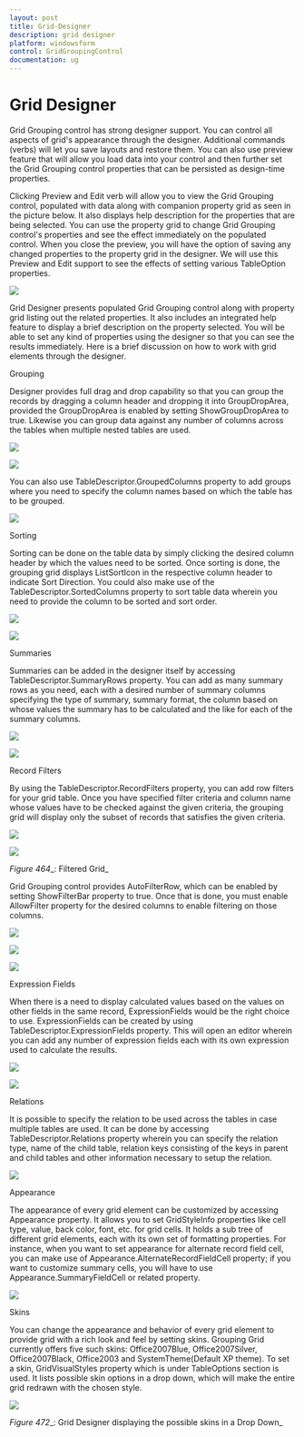 ```yaml
---
layout: post
title: Grid-Designer
description: grid designer
platform: windowsform
control: GridGroupingControl
documentation: ug
---
```


# Grid Designer

Grid Grouping control has strong designer support. You can control all aspects of grid's appearance through the designer. Additional commands (verbs) will let you save layouts and restore them. You can also use preview feature that will allow you load data into your control and then further set the Grid Grouping control properties that can be persisted as design-time properties.

Clicking Preview and Edit verb will allow you to view the Grid Grouping control, populated with data along with companion property grid as seen in the picture below. It also displays help description for the properties that are being selected. You can use the property grid to change Grid Grouping control's properties and see the effect immediately on the populated control. When you close the preview, you will have the option of saving any changed properties to the property grid in the designer. We will use this Preview and Edit support to see the effects of setting various TableOption properties.

 ![](Grid-Designer_images/Grid-Designer_img1.jpeg) 





Grid Designer presents populated Grid Grouping control along with property grid listing out the related properties. It also includes an integrated help feature to display a brief description on the property selected. You will be able to set any kind of properties using the designer so that you can see the results immediately. Here is a brief discussion on how to work with grid elements through the designer.

Grouping

Designer provides full drag and drop capability so that you can group the records by dragging a column header and dropping it into GroupDropArea, provided the GroupDropArea is enabled by setting ShowGroupDropArea to true. Likewise you can group data against any number of columns across the tables when multiple nested tables are used.

 ![](Grid-Designer_images/Grid-Designer_img2.jpeg) 




 ![](Grid-Designer_images/Grid-Designer_img3.jpeg) 





You can also use TableDescriptor.GroupedColumns property to add groups where you need to specify the column names based on which the table has to be grouped.

 ![](Grid-Designer_images/Grid-Designer_img4.jpeg) 





Sorting

Sorting can be done on the table data by simply clicking the desired column header by which the values need to be sorted. Once sorting is done, the grouping grid displays ListSortIcon in the respective column header to indicate Sort Direction. You could also make use of the TableDescriptor.SortedColumns property to sort table data wherein you need to provide the column to be sorted and sort order.

 ![](Grid-Designer_images/Grid-Designer_img5.jpeg) 




 ![](Grid-Designer_images/Grid-Designer_img6.png) 





Summaries

Summaries can be added in the designer itself by accessing TableDescriptor.SummaryRows property. You can add as many summary rows as you need, each with a desired number of summary columns specifying the type of summary, summary format, the column based on whose values the summary has to be calculated and the like for each of the summary columns.



 ![](Grid-Designer_images/Grid-Designer_img7.png) 





 ![](Grid-Designer_images/Grid-Designer_img8.png) 





Record Filters



By using the TableDescriptor.RecordFilters property, you can add row filters for your grid table. Once you have specified filter criteria and column name whose values have to be checked against the given criteria, the grouping grid will display only the subset of records that satisfies the given criteria.

 ![](Grid-Designer_images/Grid-Designer_img9.png) 





 ![](Grid-Designer_images/Grid-Designer_img10.png) 





  _Figure_ _464__: Filtered Grid_



Grid Grouping control provides AutoFilterRow, which can be enabled by setting ShowFilterBar property to true. Once that is done, you must enable AllowFilter property for the desired columns to enable filtering on those columns.

 ![](Grid-Designer_images/Grid-Designer_img11.png) 





 ![](Grid-Designer_images/Grid-Designer_img12.png) 



 ![](Grid-Designer_images/Grid-Designer_img13.png) 





Expression Fields

When there is a need to display calculated values based on the values on other fields in the same record, ExpressionFields would be the right choice to use. ExpressionFields can be created by using TableDescriptor.ExpressionFields property. This will open an editor wherein you can add any number of expression fields each with its own expression used to calculate the results.

![](Grid-Designer_images/Grid-Designer_img14.jpeg) 





 ![](Grid-Designer_images/Grid-Designer_img15.jpeg) 





Relations



It is possible to specify the relation to be used across the tables in case multiple tables are used. It can be done by accessing TableDescriptor.Relations property wherein you can specify the relation type, name of the child table, relation keys consisting of the keys in parent and child tables and other information necessary to setup the relation.

 ![](Grid-Designer_images/Grid-Designer_img16.png) 





Appearance

The appearance of every grid element can be customized by accessing Appearance property. It allows you to set GridStyleInfo properties like cell type, value, back color, font, etc. for grid cells. It holds a sub tree of different grid elements, each with its own set of formatting properties. For instance, when you want to set appearance for alternate record field cell, you can make use of Appearance.AlternateRecordFieldCell property; if you want to customize summary cells, you will have to use Appearance.SummaryFieldCell or related property.

 ![](Grid-Designer_images/Grid-Designer_img17.png) 





Skins

You can change the appearance and behavior of every grid element to provide grid with a rich look and feel by setting skins. Grouping Grid currently offers five such skins: Office2007Blue, Office2007Silver, Office2007Black, Office2003 and SystemTheme(Default XP theme). To set a skin, GridVisualStyles property which is under TableOptions section is used. It lists possible skin options in a drop down, which will make the entire grid redrawn with the chosen style.

 ![](Grid-Designer_images/Grid-Designer_img18.png) 





 _Figure_ _472__: Grid Designer displaying the possible skins in a Drop Down_









